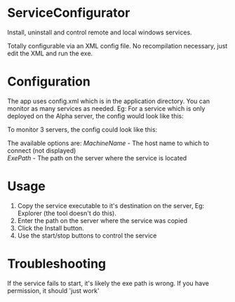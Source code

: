 ServiceConfigurator
===================

Install, uninstall and control remote and local windows services.

Totally configurable via an XML config file. No recompilation necessary, just edit the XML and run the exe.

# Configuration
The app uses config.xml which is in the application directory. You can monitor as many services as needed. Eg:
For a service which is only deployed on the Alpha server, the config would look like this:
<service name="My Great Service" exepath="C:\path\to\service.exe">
  <server name="Alpha" machineName="alpha"/>
</service>

To monitor 3 servers, the config could look like this:
<service name="My Great Service" exepath="C:\path\to\service.exe">
  <server name="Localhost (Test)" machineName="localhost"/>
  <server name="Alpha" machineName="alpha"/>
  <server name="Omega" machineName="176.192.1.1"/>
</service>

The available options are:
*MachineName* - The host name to which to connect (not displayed)                                               
*ExePath* - The path on the server where the service is located 

# Usage
1. Copy the service executable to it's destination on the server, Eg: Explorer (the tool doesn't do this).
2. Enter the path on the server where the service was copied
3. Click the Install button.
4. Use the start/stop buttons to control the service

# Troubleshooting
If the service fails to start, it's likely the exe path is wrong. If you have permission, it should 'just work'